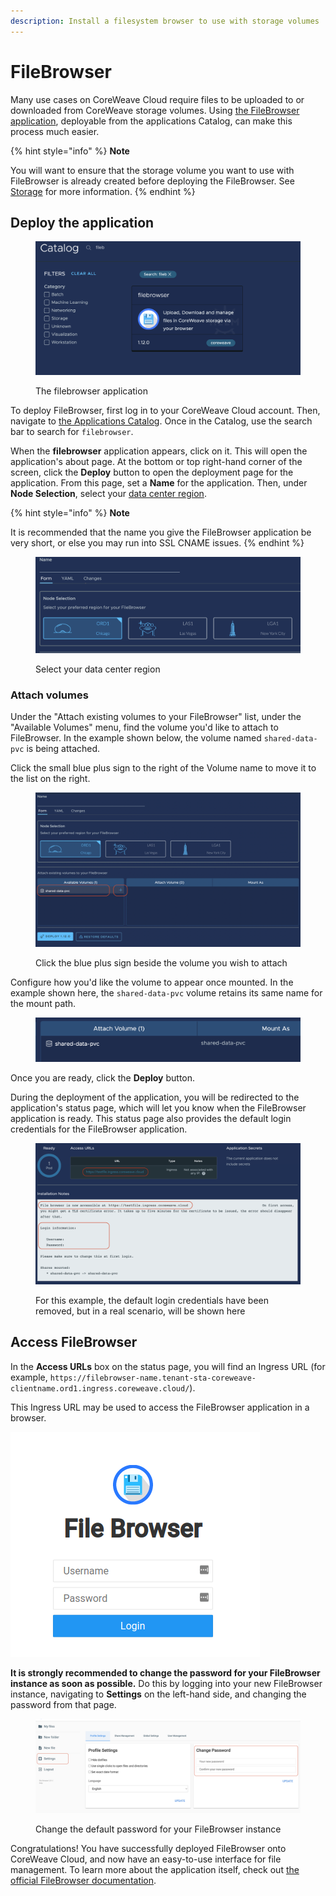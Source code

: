 ```yaml
---
description: Install a filesystem browser to use with storage volumes
---
```


# FileBrowser

Many use cases on CoreWeave Cloud require files to be uploaded to or downloaded from CoreWeave storage volumes. Using [the FileBrowser application](https://filebrowser.org/), deployable from the applications Catalog, can make this process much easier.

{% hint style="info" %}
**Note**

You will want to ensure that the storage volume you want to use with FileBrowser is already created before deploying the FileBrowser. See [Storage](broken-reference) for more information.
{% endhint %}

## Deploy the application

<figure><img src="../.gitbook/assets/image (24) (1) (1) (1).png" alt=""><figcaption><p>The filebrowser application</p></figcaption></figure>

To deploy FileBrowser, first log in to your CoreWeave Cloud account. Then, navigate to [the Applications Catalog](../coreweave-kubernetes/applications-catalog.md). Once in the Catalog, use the search bar to search for `filebrowser`.

When the **filebrowser** application appears, click on it. This will open the application's about page. At the bottom or top right-hand corner of the screen, click the **Deploy** button to open the deployment page for the application. From this page, set a **Name** for the application. Then, under **Node Selection**, select your [data center region](../data-center-regions.md).

{% hint style="info" %}
**Note**

It is recommended that the name you give the FileBrowser application be very short, or else you may run into SSL CNAME issues.
{% endhint %}

<figure><img src="../.gitbook/assets/image (54) (2).png" alt="Screenshot: Select your data center region"><figcaption><p>Select your data center region</p></figcaption></figure>

### Attach volumes

Under the "Attach existing volumes to your FileBrowser" list, under the "Available Volumes" menu, find the volume you'd like to attach to FileBrowser. In the example shown below, the volume named `shared-data-pvc` is being attached.

Click the small blue plus sign to the right of the Volume name to move it to the list on the right.

<figure><img src="../.gitbook/assets/image (73) (1).png" alt="Screenshot: Click the blue plus sign beside the volume you wish to attach"><figcaption><p>Click the blue plus sign beside the volume you wish to attach</p></figcaption></figure>

Configure how you'd like the volume to appear once mounted. In the example shown here, the `shared-data-pvc` volume retains its same name for the mount path.

<figure><img src="../.gitbook/assets/image (69) (1).png" alt=""><figcaption></figcaption></figure>

Once you are ready, click the **Deploy** button.

During the deployment of the application, you will be redirected to the application's status page, which will let you know when the FileBrowser application is ready. This status page also provides the default login credentials for the FileBrowser application.

<figure><img src="../.gitbook/assets/image (65) (4).png" alt="Screenshot: For this example, the default login credentials have been removed, but in a real scenario, will be shown here"><figcaption><p>For this example, the default login credentials have been removed, but in a real scenario, will be shown here</p></figcaption></figure>



## Access FileBrowser

In the **Access URLs** box on the status page, you will find an Ingress URL (for example, `https://filebrowser-name.tenant-sta-coreweave-clientname.ord1.ingress.coreweave.cloud/`).

This Ingress URL may be used to access the FileBrowser application in a browser.

![The FileBrowser login screen](<../../.gitbook/assets/image (3) (1) (1) (1).png>)

**It is strongly recommended to change the password for your FileBrowser instance as soon as possible.** Do this by logging into your new FileBrowser instance, navigating to **Settings** on the left-hand side, and changing the password from that page.

<figure><img src="../.gitbook/assets/image (76) (1).png" alt="Screenshot: Change the default password for your FileBrowser instance"><figcaption><p>Change the default password for your FileBrowser instance</p></figcaption></figure>

Congratulations! You have successfully deployed FileBrowser onto CoreWeave Cloud, and now have an easy-to-use interface for file management. To learn more about the application itself, check out [the official FileBrowser documentation](https://filebrowser.org/features).
